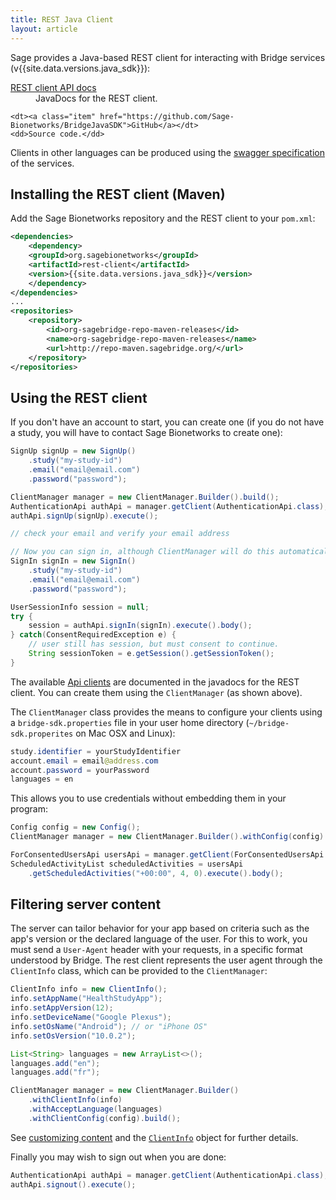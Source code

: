 ```yaml
---
title: REST Java Client
layout: article
---
```


<div class="ui message">

<p>Sage provides a Java-based REST client for interacting with Bridge services (v{{site.data.versions.java_sdk}}): </p>

<dl>
    <dt><a class="item" href="/rest-client/{{site.data.versions.java_sdk}}/apidocs/index.html">REST client API docs</a></dt>
    <dd>JavaDocs for the REST client.</dd>
    
    <dt><a class="item" href="https://github.com/Sage-Bionetworks/BridgeJavaSDK">GitHub</a></dt>
    <dd>Source code.</dd>
</dl>

<p>Clients in other languages can be produced using the <a href="/articles/rest.html">swagger specification</a> of the services.</p>
</div>

## Installing the REST client (Maven)

Add the Sage Bionetworks repository and the REST client to your <code>pom.xml</code>:

``` xml
<dependencies>
    <dependency>
    <groupId>org.sagebionetworks</groupId>
    <artifactId>rest-client</artifactId>
    <version>{{site.data.versions.java_sdk}}</version>
    </dependency>
</dependencies>
...
<repositories>
    <repository>
        <id>org-sagebridge-repo-maven-releases</id>
        <name>org-sagebridge-repo-maven-releases</name>
        <url>http://repo-maven.sagebridge.org/</url>
    </repository>
</repositories>
```

## Using the REST client

If you don't have an account to start, you can create one (if you do not have a study, you will have to contact Sage Bionetworks to create one):

``` java
SignUp signUp = new SignUp()
    .study("my-study-id")
    .email("email@email.com")
    .password("password");

ClientManager manager = new ClientManager.Builder().build();
AuthenticationApi authApi = manager.getClient(AuthenticationApi.class);
authApi.signUp(signUp).execute();

// check your email and verify your email address

// Now you can sign in, although ClientManager will do this automatically
SignIn signIn = new SignIn()
    .study("my-study-id")
    .email("email@email.com")
    .password("password");

UserSessionInfo session = null;
try {
    session = authApi.signIn(signIn).execute().body();
} catch(ConsentRequiredException e) {
    // user still has session, but must consent to continue.
    String sessionToken = e.getSession().getSessionToken();
}

```

The available [Api clients](/rest-client/{{site.data.versions.java_sdk}}/rest-client/apidocs/org/sagebionetworks/bridge/rest/api/package-summary.html) are documented in the javadocs for the REST client. You can create them using the `ClientManager` (as shown above).

The `ClientManager` class provides the means to configure your clients using a `bridge-sdk.properties` file in your user home directory (`~/bridge-sdk.properites` on Mac OSX and Linux):

``` java
study.identifier = yourStudyIdentifier
account.email = email@address.com
account.password = yourPassword
languages = en
```

This allows you to use credentials without embedding them in your program:

``` java
Config config = new Config();
ClientManager manager = new ClientManager.Builder().withConfig(config).build();

ForConsentedUsersApi usersApi = manager.getClient(ForConsentedUsersApi.class);
ScheduledActivityList scheduledActivities = usersApi
    .getScheduledActivities("+00:00", 4, 0).execute().body();
```

## Filtering server content

The server can tailor behavior for your app based on criteria such as the app's version or the declared language of the user. For this to work, you must send a `User-Agent` header with your requests, in a specific format understood by Bridge. The rest client represents the user agent through the `ClientInfo` class, which can be provided to the `ClientManager`: 

``` java
ClientInfo info = new ClientInfo();
info.setAppName("HealthStudyApp");
info.setAppVersion(12);
info.setDeviceName("Google Plexus");
info.setOsName("Android"); // or "iPhone OS"
info.setOsVersion("10.0.2");

List<String> languages = new ArrayList<>();
languages.add("en");
languages.add("fr");

ClientManager manager = new ClientManager.Builder()
    .withClientInfo(info)
    .withAcceptLanguage(languages)
    .withClientConfig(config).build();
```

See [customizing content](/articles/filtering.html) and the [`ClientInfo`](/#ClientInfo) object for further details.

Finally you may wish to sign out when you are done:

``` java
AuthenticationApi authApi = manager.getClient(AuthenticationApi.class);
authApi.signout().execute();
```

